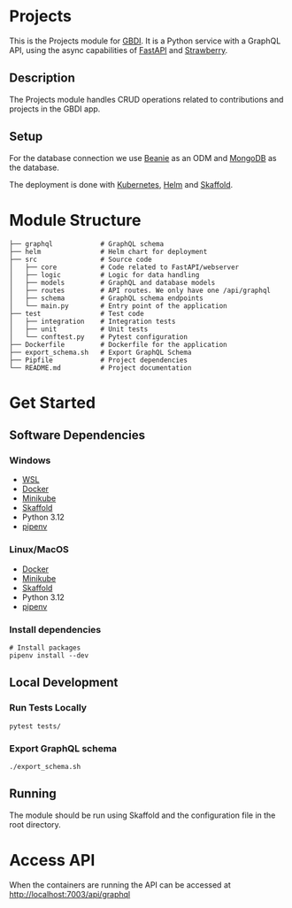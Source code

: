 # Projects

This is the Projects module for [GBDI](https://gbdi.io).
It is a Python service with a GraphQL API, using the async capabilities of [FastAPI](https://fastapi.tiangolo.com/)
and [Strawberry](https://strawberry.rocks).

## Description

The Projects module handles CRUD operations related to contributions and projects in the GBDI app.

## Setup

For the database connection we use [Beanie](https://beanie-odm.dev/) as an ODM and [MongoDB](https://www.mongodb.com/)
as the database.

The deployment is done with [Kubernetes](https://kubernetes.io/), [Helm](https://helm.sh/)
and [Skaffold](https://skaffold.dev/).

# Module Structure

```
├── graphql            # GraphQL schema
├── helm               # Helm chart for deployment 
├── src                # Source code
│   ├── core           # Code related to FastAPI/webserver
│   ├── logic          # Logic for data handling
│   ├── models         # GraphQL and database models
│   ├── routes         # API routes. We only have one /api/graphql
│   ├── schema         # GraphQL schema endpoints
│   └── main.py        # Entry point of the application
├── test               # Test code
│   ├── integration    # Integration tests
│   ├── unit           # Unit tests
│   └── conftest.py    # Pytest configuration
├── Dockerfile         # Dockerfile for the application
├── export_schema.sh   # Export GraphQL Schema
├── Pipfile            # Project dependencies
└── README.md          # Project documentation
```

# Get Started

## Software Dependencies

### Windows

- [WSL](https://docs.microsoft.com/en-us/windows/wsl/install-win10)
- [Docker](https://docs.docker.com/desktop/windows/install/)
- [Minikube](https://minikube.sigs.k8s.io/docs/start/)
- [Skaffold](https://skaffold.dev/docs/install/#standalone-binary)
- Python 3.12
- [pipenv](https://pipenv.pypa.io/en/latest/#install-pipenv-today)

### Linux/MacOS

- [Docker](https://docs.docker.com/engine/install/ubuntu/)
- [Minikube](https://minikube.sigs.k8s.io/docs/start/)
- [Skaffold](https://skaffold.dev/docs/install/#standalone-binary)
- Python 3.12
- [pipenv](https://pipenv.pypa.io/en/latest/#install-pipenv-today)

### Install dependencies

```shell
# Install packages
pipenv install --dev
```

## Local Development

### Run Tests Locally

```shell
pytest tests/
```

### Export GraphQL schema

```shell
./export_schema.sh
```

## Running

The module should be run using Skaffold and the configuration file in the root directory.

# Access API

When the containers are running the API can be accessed
at [http://localhost:7003/api/graphql](http://localhost:7003/api/graphql)